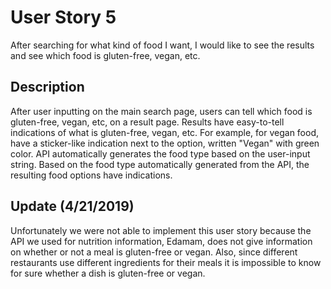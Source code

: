 # User Story 5
After searching for what kind of food I want, I would like to see the results and see which food is gluten-free, vegan, etc.

## Description
After user inputting on the main search page, users can tell which food is gluten-free, vegan, etc, on a result page. Results have easy-to-tell indications of what is gluten-free, vegan, etc. For example, for vegan food, have a sticker-like indication next to the option, written "Vegan" with green color. 
API automatically generates the food type based on the user-input string. Based on the food type automatically generated from the API, the resulting food options have indications.

## Update (4/21/2019)
Unfortunately we were not able to implement this user story because the API we used for nutrition information, Edamam, does not give information on whether or not a meal is gluten-free or vegan.  Also, since different restaurants use different ingredients for their meals it is impossible to know for sure whether a dish is gluten-free or vegan.